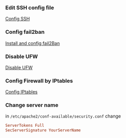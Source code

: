 
### Edit SSH config file

[Config SSH](sshd.md)

### Config fail2ban

[Install and config fail2Ban](fail2ban.md)

### Disable UFW

[Disable UFW](ufw.md)

### Config Firewall by IPtables

[Config IPtables](iptables.md)

### Change server name

in `/etc/apache2/conf-available/security.conf` change
```ini
ServerTokens Full
SecServerSignature YourServerName
```

